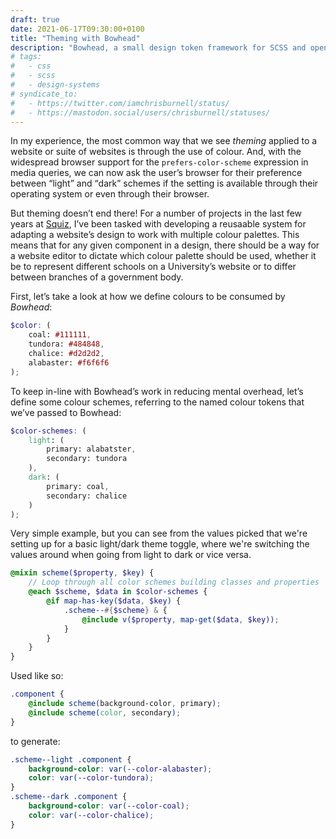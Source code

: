 ```yaml
---
draft: true
date: 2021-06-17T09:30:00+0100
title: "Theming with Bowhead"
description: "Bowhead, a small design token framework for SCSS and open source project of mine, works beautifully at its job. In this article, I'll explain how I extrapolated its capabilities to develop a robust way for applying colour-schemes across a website."
# tags:
#   - css
#   - scss
#   - design-systems
# syndicate_to:
#   - https://twitter.com/iamchrisburnell/status/
#   - https://mastodon.social/users/chrisburnell/statuses/
---
```


In my experience, the most common way that we see *theming* applied to a website or suite of websites is through the use of colour. And, with the widespread browser support for the `prefers-color-scheme` expression in media queries, we can now ask the user’s browser for their preference between <q>light</q> and <q>dark</q> schemes if the setting is available through their operating system or even through their browser.

But theming doesn’t end there! For a number of projects in the last few years at [Squiz](https://squiz.net), I’ve been tasked with developing a reusaable system for adapting a website’s design to work with multiple colour palettes. This means that for any given component in a design, there should be a way for a website editor to dictate which colour palette should be used, whether it be to represent different schools on a University’s website or to differ between branches of a government body.

First, let’s take a look at how we define colours to be consumed by *Bowhead*:

```scss
$color: (
	coal: #111111,
	tundora: #484848,
	chalice: #d2d2d2,
	alabaster: #f6f6f6
);
```

To keep in-line with Bowhead’s work in reducing mental overhead, let’s define some colour schemes, referring to the named colour tokens that we’ve passed to Bowhead:

```scss
$color-schemes: (
	light: (
		primary: alabatster,
		secondary: tundora
	),
	dark: (
		primary: coal,
		secondary: chalice
	)
);
```

Very simple example, but you can see from the values picked that we're setting up for a basic light/dark theme toggle, where we're switching the values around when going from light to dark or vice versa.

```scss
@mixin scheme($property, $key) {
	// Loop through all color schemes building classes and properties
	@each $scheme, $data in $color-schemes {
		@if map-has-key($data, $key) {
			.scheme--#{$scheme} & {
				@include v($property, map-get($data, $key));
			}
		}
	}
}
```

Used like so:

```scss
.component {
	@include scheme(background-color, primary);
	@include scheme(color, secondary);
}
```

to generate:

```css
.scheme--light .component {
	background-color: var(--color-alabaster);
	color: var(--color-tundora);
}
.scheme--dark .component {
	background-color: var(--color-coal);
	color: var(--color-chalice);
}
```
